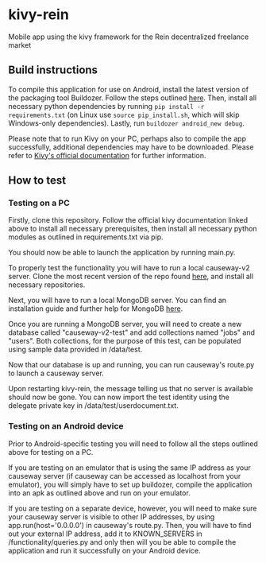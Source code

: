 # kivy-rein

Mobile app using the kivy framework for the Rein decentralized freelance market

## Build instructions

To compile this application for use on Android, install the latest version of the packaging tool Buildozer. Follow the steps outlined [here](https://kivy.org/docs/guide/packaging-android.html). Then, install all necessary python dependencies by running `pip install -r requirements.txt` (on Linux use `source pip_install.sh`, which will skip Windows-only dependencies). Lastly, run `buildozer android_new debug`.

Please note that to run Kivy on your PC, perhaps also to compile the app successfully, additional dependencies may have to be downloaded. Please refer to [Kivy's official documentation](https://kivy.org/docs/installation/installation.html) for further information.

## How to test

### Testing on a PC

Firstly, clone this repository. Follow the official kivy documentation linked above to install all necessary prerequisites, then install all necessary python modules as outlined in requirements.txt via pip.

You should now be able to launch the application by running main.py.

To properly test the functionality you will have to run a local causeway-v2 server. Clone the most recent version of the repo found [here](https://github.com/FreakJoe/causeway-v2), and install all necessary repositories.

Next, you will have to run a local MongoDB server. You can find an installation guide and further help for MongoDB [here](https://www.mongodb.com).

Once you are running a MongoDB server, you will need to create a new database called "causeway-v2-test" and add collections named "jobs" and "users". Both collections, for the purpose of this test, can be populated using sample data provided in /data/test.

Now that our database is up and running, you can run causeway's route.py to launch a causeway server.

Upon restarting kivy-rein, the message telling us that no server is available should now be gone. You can now import the test identity using the delegate private key in /data/test/userdocument.txt.

### Testing on an Android device

Prior to Android-specific testing you will need to follow all the steps outlined above for testing on a PC.

If you are testing on an emulator that is using the same IP address as your causeway server (if causeway can be accessed as localhost from your emulator), you will simply have to set up buildozer, compile the application into an apk as outlined above and run on your emulator.

If you are testing on a separate device, however, you will need to make sure your causeway server is visible to other IP addresses, by using app.run(host='0.0.0.0') in causeway's route.py. Then, you will have to find out your external IP address, add it to KNOWN_SERVERS in /functionality/queries.py and only then will you be able to compile the application and run it successfully on your Android device.
